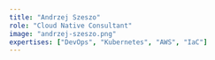 ```yaml
---
title: "Andrzej Szeszo"
role: "Cloud Native Consultant"
image: "andrzej-szeszo.png"
expertises: ["DevOps", "Kubernetes", "AWS", "IaC"]
---
```

